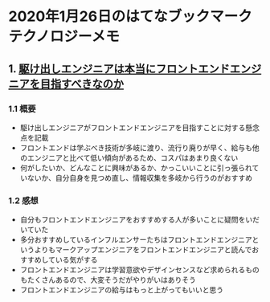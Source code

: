 # 2020年1月26日のはてなブックマークテクノロジーメモ

## 1. [駆け出しエンジニアは本当にフロントエンドエンジニアを目指すべきなのか](http://webmaking.rei-farms.jp/blog/5618/)

### 1.1 概要

- 駆け出しエンジニアがフロントエンドエンジニアを目指すことに対する懸念点を記載
- フロントエンドは学ぶべき技術が多岐に渡り、流行り廃りが早く、給与も他のエンジニアと比べて低い傾向があるため、コスパはあまり良くない
- 何がしたいか、どんなことに興味があるか、かっこいいことに引っ張られていないか、自分自身を見つめ直し、情報収集を多岐から行うのがおすすめ

### 1.2 感想

- 自分もフロントエンドエンジニアをおすすめする人が多いことに疑問をいだいていた
- 多分おすすめしているインフルエンサーたちはフロントエンドエンジニアというよりもマークアップエンジニアをフロントエンドエンジニアと読んでおすすめしている気がする
- フロントエンドエンジニアは学習意欲やデザインセンスなど求められるものもたくさんあるので、大変そうだがやりがいはありそう
- フロントエンドエンジニアの給与はもっと上がってもいいと思う
